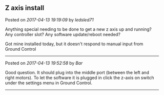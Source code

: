 ## Z axis install
Posted on *2017-04-13 19:19:09* by *ledsled71*

Anything special needing to be done to get a new z axis up and running?  Any controller slot?  Any software update/reboot needed?

Got mine installed today, but it doesn't respond to manual input from Ground Control

---

Posted on *2017-04-13 19:52:58* by *Bar*

Good question. It should plug into the middle port (between the left and right motors). To let the software it is plugged in click the z-axis on switch under the settings menu in Ground Control.

---

